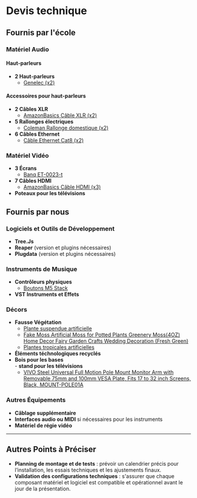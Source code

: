 # Devis technique

## Fournis par l'école

### Matériel Audio

#### Haut-parleurs
- **2 Haut-parleurs**  
  - [Genelec (x2)](https://a.co/d/1YUBLDe)

#### Accessoires pour haut-parleurs
- **2 Câbles XLR**  
  - [AmazonBasics Câble XLR (x2)](https://www.amazon.ca/AmazonBasics-C%C3%A2ble-microphone-m%C3%A2le-femelle/dp/B01JNLTTKS)
- **5 Rallonges électriques**  
  - [Coleman Rallonge domestique (x2)](https://www.amazon.ca/-/fr/Coleman-2611-Rallonge-domestique-broches/dp/B003RRWWCW)
- **6 Câbles Ethernet**  
  - [Câble Ethernet Cat8 (x2)](https://www.amazon.ca/C%C3%A2ble-Ethernet-Cat8-Gbit-000/dp/B089B1YVM7)

### Matériel Vidéo
- **3 Écrans**  
  - [Banq ET-0023-t]()
- **7 Câbles HDMI**  
  - [AmazonBasics Câble HDMI (x3)](https://www.amazon.ca/AmazonBasics-Compatible-Ethernet-retour-Nouvelles/dp/B014I8SIJY)
- **Poteaux pour les télévisions** 

## Fournis par nous

### Logiciels et Outils de Développement
- **Tree.Js**
- **Reaper** (version et plugins nécessaires)
- **Plugdata** (version et plugins nécessaires)

### Instruments de Musique
- **Contrôleurs physiques**  
  - [Boutons M5 Stack](https://m5stack.com/)
- **VST Instruments et Effets**  

### Décors
- **Fausse Végétation**  
  - [Plante suspendue artificielle](https://www.amazon.ca/-/fr/guirlandes-vignes-artificielles-feuilles-suspendre/dp/B088QC9H45/ref=sr_1_7?__mk_fr_CA=%C3%85M%C3%85%C5%BD%C3%95%C3%91&crid=2I5AZPMTL6L&dib=eyJ2IjoiMSJ9.cTKRtsU6QejhpHMS3jVizSfdgSRWIE4h9OxgXULw5IKU6PSSMD_PjTZZanOhGwCTUBwZ06XDilohsekzbJLEwHXfTu02YFjYGcAShrnhytMTSaZMh3MUGeQYF2NPX_DIENWkNU1eiuT1HHfCYZfiF8OKQu_3Q59Vxt7H9sR-uxKapmTJ6FsaBZbXzlpoHzbMRv-55Z3DV_jmwJLRuWE9s1zMy_KtDxl5duZC_nKINaD5BQV2XqiV-kjsHhkyOa-NR11pasZuPB0g3Pfrt8AnZ6cSUmXnODR8OZr7dSTCeATUCnT_0Wb7KRoS5Cmf8jVnd36QcT8G2xARk0V7eZiRMUDn7n2GctT5umMpgHUiiTj8FRfo397yg6HM7sjqUQE-2e5fEdVhknWWU8QbW1JivNky8Kqn-H1TiQ5xkAC4jT8_uQ4Ugp0rN9Ht4DpO1n0G.USSImex87OXq8ZUpjOiFe_K4tWE-myGYOXrbh57vnZs&dib_tag=se&keywords=fausse%2Bv%C3%A9g%C3%A9tation&qid=1737655459&sprefix=fausse%2Bv%C3%A9g%C3%A9tation%2Caps%2C79&sr=8-7&th=1)  
  - [Fake Moss Artificial Moss for Potted Plants Greenery Moss(4OZ) Home Decor Fairy Garden Crafts Wedding Decoration (Fresh Green) ](https://www.amazon.ca/Artificial-Potted-Greenery-Wedding-Decoration/dp/B09NHLGZB6/ref=sr_1_3?crid=36IT9MZDMRHHR&dib=eyJ2IjoiMSJ9.7vRTfKXxn8t2ulI_7-qV_lgtw5Zl7fgdxe82e66CH573yTjEZgJKDLTKPY-rcR03YNofw9b9cpDFVBJuPCwbCGTexpkvWSwBc45Mp_K37OnhsVsb9_iywuWr7zXhWZo1fCgHAK3f9dlPyN3cE55W_rHAjXTiAJ-3nKH0eNvUxKgnE9_CPF2MJO9c4EBXa8oYW5L1s3dbnPMsEmkflFOm0XsCrzsUM6TsaqB-DNXUC4o.GS_sMTRIb0adtuD9HEKE-WkV7HQBrxUBvBnT1QmHNxg&dib_tag=se&keywords=moss+artificial&qid=1737919514&s=kitchen&sprefix=moss+artificiel%2Ckitchen%2C59&sr=1-3)  
  - [Plantes tropicales artificielles](https://www.amazon.ca/artificielles-suspendre-d%C3%A9coration-dint%C3%A9rieur-dext%C3%A9rieur/dp/B0CJRJF793/ref=sr_1_2_sspa?__mk_fr_CA=%C3%85M%C3%85%C5%BD%C3%95%C3%91&crid=1D3EN84WHDXWO&dib=eyJ2IjoiMSJ9.fF3Qrb1WtmsPOVAnW8Kw16-wyaKalAeDa8a4RmvJX_GgHGSAOnlyemg9jCu6NbJXs_HpgEC8stwYzf4jU6tiJb4D7W4q7DtEthhtuCPZ-9B8rr-nnLMKigdvhI_EOol7SRtxqdbCB-viHfHPke_4oAPdEn48w2JhxYGeJYh6vT5AJwObo4JohGNXngPEv9SNBRAiy4Ue5TbvpcCb55XUx-ZbvdU4P-auslhPvvcojr-II_c43LdligZLaSWUezeFCcPuxG9uoW5ry1Qujgi50306MAr70fNK_RVn2h6BLhw.uzIQJPUVHz7w_saqfFfdPlGBpsznUexNdbLJ9GUldPw&dib_tag=se&keywords=fausse%2Bplante&qid=1737655601&sprefix=fausse%2Bplante%2Caps%2C66&sr=8-2-spons&sp_csd=d2lkZ2V0TmFtZT1zcF9hdGY&th=1)
 - **Éléments téchnologiques recyclés** 
- **Bois pour les bases**  
      - **stand pour les télévisions**  
    - [VIVO Steel Universal Full Motion Pole Mount Monitor Arm with Removable 75mm and 100mm VESA Plate, Fits 17 to 32 inch Screens, Black, MOUNT-POLE01A](https://www.amazon.ca/VIVO-Universal-Monitor-Removable-MOUNT-POLE01A/dp/B083F3RPRK/ref=sr_1_47?crid=1VQR4KELSF17C&dib=eyJ2IjoiMSJ9.0lQqciJcxCZyeSH_Y_4_nF0sqLaHlU_4ibGj4Z6wYcZuuMA3kayO2yshDtemcDuQKAQ9FKdI6tljqGLO_f5vs65dV3CDtIBxFwjk1QtiJnRzon-e_B3-AMbM97cwRsmgpPShhIZ8fgV-nzWt10RtydOgvIaTKrBrKPeySYZcvnM9FNpwMpB3n094UmMPXArCKv_gfbzBv-uEnbIL8FUsSpala_YLCWQg5nG6UjBympIoHy5ob8WjUGcGvOEOEj7CGkGe6BrDWvZ__SFQgQ5axChJXCFtcmMjWz1qCHyLcHcgZCDOsovnNDDtTqPLlwWRtg3KvDyty1vXNpa6KdNnShvSihF4LL6UbE2JiDONebk6291gKgqSiBdRaFS60qAzqEHlffZZCt0NYmq-q_Rc2h214T5s2zF3qsWHD6vba-7ukSTqU3DEQmAKfAQHLh18.DwYAjmISIlo0HZwS2IeoDa7GE2GWEQC8Ebfb7ZtZrx8&dib_tag=se&keywords=tv%2Bstand%2Bfor%2Bpole&qid=1737919029&sprefix=tv%2Bstand%2Bfor%2Bpole%2Caps%2C83&sr=8-47&th=1) 

### Autres Équipements
- **Câblage supplémentaire**  
- **Interfaces audio ou MIDI** si nécessaires pour les instruments  
- **Matériel de régie vidéo**

---

## Autres Points à Préciser
- **Planning de montage et de tests** : prévoir un calendrier précis pour l’installation, les essais techniques et les ajustements finaux.  
- **Validation des configurations techniques** : s'assurer que chaque composant matériel et logiciel est compatible et opérationnel avant le jour de la présentation.  

